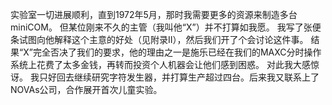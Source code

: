 实验室一切进展顺利，直到1972年5月，那时我需要更多的资源来制造多台miniCOM。
但某位刚来不久的主管（我叫他“X”）并不打算如我愿。
我写了张便条试图向他解释这个主意的好处（见附录II），然后我们开了个会讨论这件事。
结果“X”完全否决了我们的要求，他的理由之一是施乐已经在我们的MAXC分时操作系统上花费了太多金钱，再转而投资个人机器会让他们感到困惑。
对此我大感惊讶。
我只好回去继续研究字符发生器，并打算生产超过四台。后来我又联系上了NOVAs公司，合作展开首次儿童实验。
